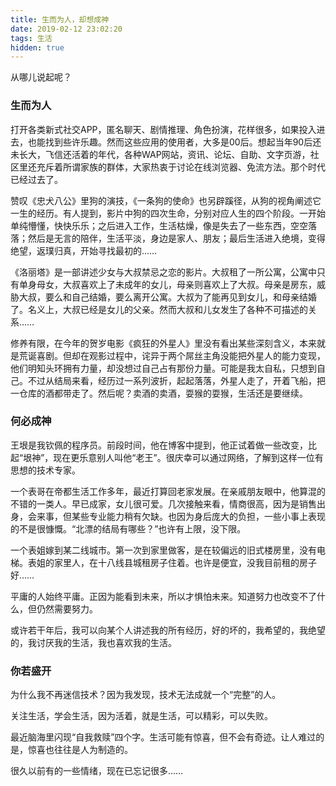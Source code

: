 ```yaml
---
title: 生而为人，却想成神
date: 2019-02-12 23:02:20
tags: 生活
hidden: true
---
```


从哪儿说起呢？

### 生而为人

打开各类新式社交APP，匿名聊天、剧情推理、角色扮演，花样很多，如果投入进去，也能找到些许乐趣。然而这些应用的使用者，大多是00后。想起当年90后还未长大，飞信还活着的年代，各种WAP网站，资讯、论坛、自助、文字页游，社区里还充斥着所谓家族的群体，大家热衷于讨论在线浏览器、免流方法。那个时代已经过去了。

赞叹《忠犬八公》里狗的演技，《一条狗的使命》也另辟蹊径，从狗的视角阐述它一生的经历。有人提到，影片中狗的四次生命，分别对应人生的四个阶段。一开始单纯懵懂，快快乐乐；之后进入工作，生活枯燥，像是失去了一些东西，空空落落；然后是无言的陪伴，生活平淡，身边是家人、朋友；最后生活进入绝境，变得绝望，返璞归真，开始寻找最初的……

《洛丽塔》是一部讲述少女与大叔禁忌之恋的影片。大叔租了一所公寓，公寓中只有单身母女，大叔喜欢上了未成年的女儿，母亲则喜欢上了大叔。母亲是房东，威胁大叔，要么和自己结婚，要么离开公寓。大叔为了能再见到女儿，和母亲结婚了。名义上，大叔已经是女儿的父亲。然而大叔和儿女发生了各种不可描述的关系……

修养有限，在今年的贺岁电影《疯狂的外星人》里没有看出某些深刻含义，本来就是荒诞喜剧。但却在观影过程中，诧异于两个屌丝主角没能把外星人的能力变现，他们明知头环拥有力量，却没想过自己占有那份力量。可能是我太自私，只想到自己。不过从结局来看，经历过一系列波折，起起落落，外星人走了，开着飞船，把一仓库的酒都带走了。然后呢？卖酒的卖酒，耍猴的耍猴，生活还是要继续。

### 何必成神

王垠是我钦佩的程序员。前段时间，他在博客中提到，他正试着做一些改变，比起“垠神”，现在更乐意别人叫他“老王”。很庆幸可以通过网络，了解到这样一位有思想的技术专家。

一个表哥在帝都生活工作多年，最近打算回老家发展。在亲戚朋友眼中，他算混的不错的一类人。早已成家，女儿很可爱。几次接触来看，情商很高，因为是销售出身，会来事，但某些专业能力稍有欠缺。也因为身后庞大的负担，一些小事上表现的不是很慷慨。“北漂的结局有哪些？”也许有上限，没下限。

一个表姐嫁到某二线城市。第一次到家里做客，是在较偏远的旧式楼房里，没有电梯。表姐的家里人，在十八线县城租房子住着。也许是便宜，没我目前租的房子好……

平庸的人始终平庸。正因为能看到未来，所以才惧怕未来。知道努力也改变不了什么，但仍然需要努力。

或许若干年后，我可以向某个人讲述我的所有经历，好的坏的，我希望的，我绝望的，我讨厌我的生活，我也喜欢我的生活。

### 你若盛开

为什么我不再迷信技术？因为我发现，技术无法成就一个“完整”的人。

关注生活，学会生活，因为活着，就是生活，可以精彩，可以失败。

最近脑海里闪现“自我救赎”四个字。生活可能有惊喜，但不会有奇迹。让人难过的是，惊喜也往往是人为制造的。

很久以前有的一些情绪，现在已忘记很多……
